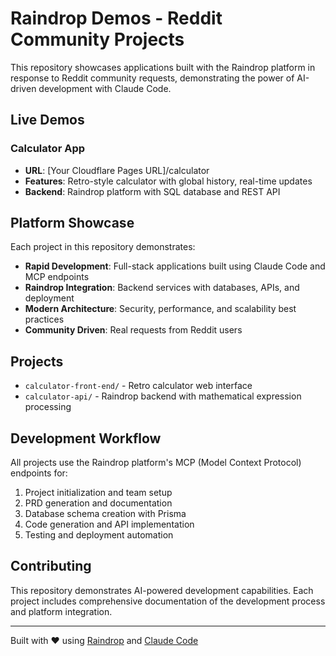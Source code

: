 # Raindrop Demos - Reddit Community Projects

This repository showcases applications built with the Raindrop platform in response to Reddit community requests, demonstrating the power of AI-driven development with Claude Code.

## Live Demos

### Calculator App
- **URL**: [Your Cloudflare Pages URL]/calculator
- **Features**: Retro-style calculator with global history, real-time updates
- **Backend**: Raindrop platform with SQL database and REST API

## Platform Showcase

Each project in this repository demonstrates:
- **Rapid Development**: Full-stack applications built using Claude Code and MCP endpoints
- **Raindrop Integration**: Backend services with databases, APIs, and deployment
- **Modern Architecture**: Security, performance, and scalability best practices
- **Community Driven**: Real requests from Reddit users

## Projects

- `calculator-front-end/` - Retro calculator web interface
- `calculator-api/` - Raindrop backend with mathematical expression processing

## Development Workflow

All projects use the Raindrop platform's MCP (Model Context Protocol) endpoints for:
1. Project initialization and team setup
2. PRD generation and documentation
3. Database schema creation with Prisma
4. Code generation and API implementation
5. Testing and deployment automation

## Contributing

This repository demonstrates AI-powered development capabilities. Each project includes comprehensive documentation of the development process and platform integration.

---

Built with ❤️ using [Raindrop](https://liquidmetal.ai) and [Claude Code](https://claude.ai/code)